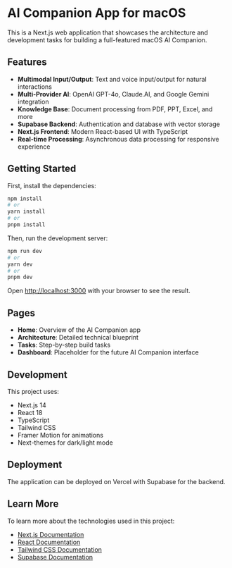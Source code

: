 # AI Companion App for macOS

This is a Next.js web application that showcases the architecture and development tasks for building a full-featured macOS AI Companion.

## Features

- **Multimodal Input/Output**: Text and voice input/output for natural interactions
- **Multi-Provider AI**: OpenAI GPT-4o, Claude.AI, and Google Gemini integration
- **Knowledge Base**: Document processing from PDF, PPT, Excel, and more
- **Supabase Backend**: Authentication and database with vector storage
- **Next.js Frontend**: Modern React-based UI with TypeScript
- **Real-time Processing**: Asynchronous data processing for responsive experience

## Getting Started

First, install the dependencies:

```bash
npm install
# or
yarn install
# or
pnpm install
```

Then, run the development server:

```bash
npm run dev
# or
yarn dev
# or
pnpm dev
```

Open [http://localhost:3000](http://localhost:3000) with your browser to see the result.

## Pages

- **Home**: Overview of the AI Companion app
- **Architecture**: Detailed technical blueprint
- **Tasks**: Step-by-step build tasks
- **Dashboard**: Placeholder for the future AI Companion interface

## Development

This project uses:

- Next.js 14
- React 18
- TypeScript
- Tailwind CSS
- Framer Motion for animations
- Next-themes for dark/light mode

## Deployment

The application can be deployed on Vercel with Supabase for the backend.

## Learn More

To learn more about the technologies used in this project:

- [Next.js Documentation](https://nextjs.org/docs)
- [React Documentation](https://reactjs.org/docs/getting-started.html)
- [Tailwind CSS Documentation](https://tailwindcss.com/docs)
- [Supabase Documentation](https://supabase.io/docs)